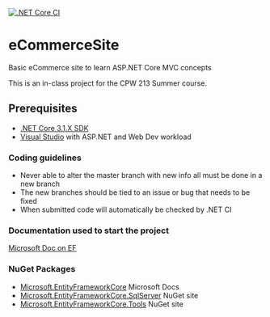 [![.NET Core CI](https://github.com/RyderDProgrammer/eCommerceSite/actions/workflows/dotnet.yml/badge.svg?branch=master)](https://github.com/RyderDProgrammer/eCommerceSite/actions/workflows/dotnet.yml)

# eCommerceSite
Basic eCommerce site to learn ASP.NET Core MVC concepts

This is an in-class project for the CPW 213 Summer course.

## Prerequisites
- [.NET Core 3.1.X SDK](https://dotnet.microsoft.com/download)
- [Visual Studio](https://visualstudio.microsoft.com/) with ASP.NET and Web Dev workload

### Coding guidelines
- Never able to alter the master branch with new info all must be done in a new branch
- The new branches should be tied to an issue or bug that needs to be fixed
- When submitted code will automatically be checked by .NET CI

### Documentation used to start the project
[Microsoft Doc on EF](https://docs.microsoft.com/en-us/aspnet/core/data/ef-mvc/intro?view=aspnetcore-3.1)

### NuGet Packages
- [Microsoft.EntityFrameworkCore](https://docs.microsoft.com/en-us/ef/core/) Microsoft Docs
- [Microsoft.EntityFrameworkCore.SqlServer](https://www.nuget.org/packages/Microsoft.EntityFrameworkCore.SqlServer/) NuGet site
- [Microsoft.EntityFrameworkCore.Tools](https://www.nuget.org/packages/Microsoft.EntityFrameworkCore.Tools) NuGet site
